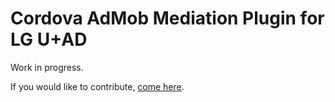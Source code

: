 # Cordova AdMob Mediation Plugin for LG U+AD

Work in progress.

If you would like to contribute, [come here](https://github.com/rehy/cordova-admob-mediation).
